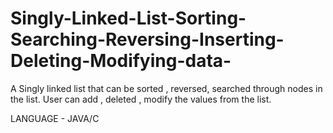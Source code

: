 # Singly-Linked-List-Sorting-Searching-Reversing-Inserting-Deleting-Modifying-data-
 A Singly linked list that can be sorted , reversed, searched through nodes in the list.
 User can add , deleted , modify the values from the list.
 
 LANGUAGE - JAVA/C
 
